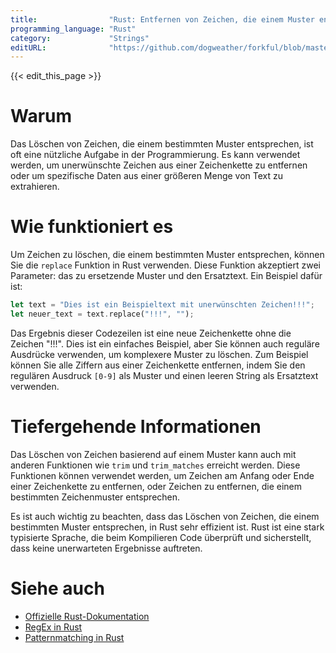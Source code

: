 ```yaml
---
title:                "Rust: Entfernen von Zeichen, die einem Muster entsprechen"
programming_language: "Rust"
category:             "Strings"
editURL:              "https://github.com/dogweather/forkful/blob/master/content/de/rust/deleting-characters-matching-a-pattern.md"
---
```


{{< edit_this_page >}}

# Warum

Das Löschen von Zeichen, die einem bestimmten Muster entsprechen, ist oft eine nützliche Aufgabe in der Programmierung. Es kann verwendet werden, um unerwünschte Zeichen aus einer Zeichenkette zu entfernen oder um spezifische Daten aus einer größeren Menge von Text zu extrahieren.

# Wie funktioniert es

Um Zeichen zu löschen, die einem bestimmten Muster entsprechen, können Sie die `replace` Funktion in Rust verwenden. Diese Funktion akzeptiert zwei Parameter: das zu ersetzende Muster und den Ersatztext. Ein Beispiel dafür ist:

```Rust
let text = "Dies ist ein Beispieltext mit unerwünschten Zeichen!!!";
let neuer_text = text.replace("!!!", "");
```

Das Ergebnis dieser Codezeilen ist eine neue Zeichenkette ohne die Zeichen "!!!". Dies ist ein einfaches Beispiel, aber Sie können auch reguläre Ausdrücke verwenden, um komplexere Muster zu löschen. Zum Beispiel können Sie alle Ziffern aus einer Zeichenkette entfernen, indem Sie den regulären Ausdruck `[0-9]` als Muster und einen leeren String als Ersatztext verwenden.

# Tiefergehende Informationen

Das Löschen von Zeichen basierend auf einem Muster kann auch mit anderen Funktionen wie `trim` und `trim_matches` erreicht werden. Diese Funktionen können verwendet werden, um Zeichen am Anfang oder Ende einer Zeichenkette zu entfernen, oder Zeichen zu entfernen, die einem bestimmten Zeichenmuster entsprechen.

Es ist auch wichtig zu beachten, dass das Löschen von Zeichen, die einem bestimmten Muster entsprechen, in Rust sehr effizient ist. Rust ist eine stark typisierte Sprache, die beim Kompilieren Code überprüft und sicherstellt, dass keine unerwarteten Ergebnisse auftreten.

# Siehe auch

- [Offizielle Rust-Dokumentation](https://www.rust-lang.org/learn)
- [RegEx in Rust](https://docs.rs/regex/1.3.6/regex/)
- [Patternmatching in Rust](https://doc.rust-lang.org/std/keyword.match.html)